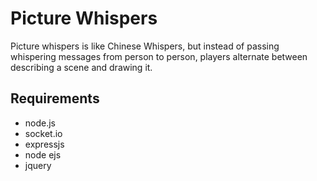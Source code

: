 Picture Whispers
================

Picture whispers is like Chinese Whispers, but instead of passing whispering messages from person to person, players alternate between describing a scene and drawing it.


Requirements
-------------
* node.js
* socket.io
* expressjs
* node ejs
* jquery
